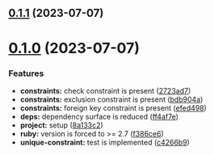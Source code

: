 ## [0.1.1](https://github.com/Fire-Dragon-DoL/iry/compare/v0.1.0...v0.1.1) (2023-07-07)



# [0.1.0](https://github.com/Fire-Dragon-DoL/iry/compare/8a133c2c19b99881619a9e1c7c11076030755f66...v0.1.0) (2023-07-07)


### Features

* **constraints:** check constraint is present ([2723ad7](https://github.com/Fire-Dragon-DoL/iry/commit/2723ad70d7dbb4cea4b4c6e92ce59627fae64c27))
* **constraints:** exclusion constraint is present ([bdb904a](https://github.com/Fire-Dragon-DoL/iry/commit/bdb904a80dd1f6b1960f2b8378490cc192deb83e))
* **constraints:** foreign key constraint is present ([efed498](https://github.com/Fire-Dragon-DoL/iry/commit/efed4986a10b40c77dcd063d8801eb77d605d807))
* **deps:** dependency surface is reduced ([ff4af7e](https://github.com/Fire-Dragon-DoL/iry/commit/ff4af7e365537e30a0d95bfdee84e681f54c155a))
* **project:** setup ([8a133c2](https://github.com/Fire-Dragon-DoL/iry/commit/8a133c2c19b99881619a9e1c7c11076030755f66))
* **ruby:** version is forced to >= 2.7 ([f386ce6](https://github.com/Fire-Dragon-DoL/iry/commit/f386ce6db3aab7399b71a15bfed8228884a82f16))
* **unique-constraint:** test is implemented ([c4266b9](https://github.com/Fire-Dragon-DoL/iry/commit/c4266b910757b6adef18db41dfa5dfd9353c1037))
